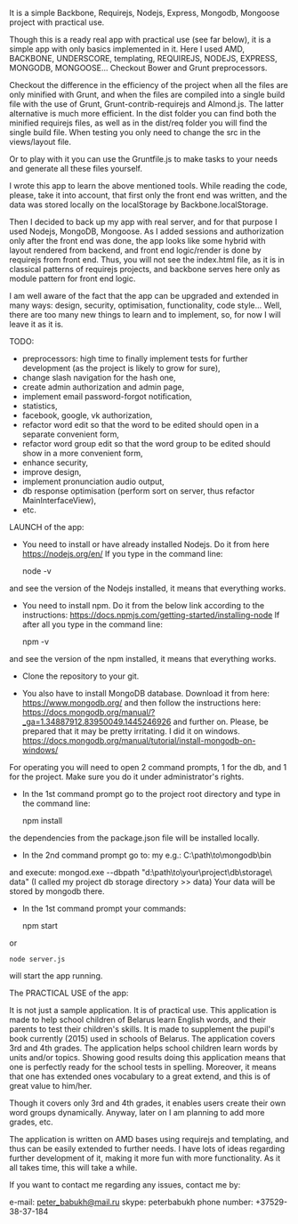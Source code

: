 It is a simple Backbone, Requirejs, Nodejs, Express, Mongodb, Mongoose project with practical use.

Though this is a ready real app with practical use (see far below), it is a simple app with only basics
implemented in it. Here I used AMD, BACKBONE, UNDERSCORE, templating, REQUIREJS, NODEJS, EXPRESS, MONGODB, MONGOOSE...
Checkout Bower and Grunt preprocessors.

Checkout the difference in the efficiency of the project when all the files are only minified with Grunt,
and when the files are compiled into a single build file with the use of Grunt, Grunt-contrib-requirejs
and Almond.js. The latter alternative is much more efficient. In the dist folder you can find
both the minified requirejs files, as well as in the dist/req folder you will find the single build
file. When testing you only need to change the src in the views/layout file.

Or to play with it you can use the Gruntfile.js to make tasks to your needs and generate all these files yourself.

I wrote this app to learn the above mentioned tools. While reading the code,
please, take it into account, that first only the front end was written, 
and the data was stored locally on the localStorage by Backbone.localStorage. 

Then I decided to back up my app with real server, and for that purpose I used 
Nodejs, MongoDB, Mongoose. As I added sessions and authorization only after the front end was done,
the app looks like some hybrid with layout rendered from backend, and front end logic/render
is done by requirejs from front end. Thus, you will not see the index.html file, as it is in classical
patterns of requirejs projects, and backbone serves here only as module pattern for front end logic.

I am well aware of the fact that the app can be upgraded and extended in many ways: design, security,
 optimisation, functionality, code style... Well, there are too many new things to learn and to implement,
so, for now I will leave it as it is.

TODO:
- preprocessors: high time to finally implement tests for further
development (as the project is likely to grow for sure),
- change slash navigation for the hash one,
- create admin authorization and admin page,
- implement email password-forgot notification,
- statistics,
- facebook, google, vk authorization,
- refactor word edit so that the word to be edited should open in a separate convenient form,
- refactor word group edit so that the word group to be edited should show in a more convenient form,
- enhance security,
- improve design,
- implement pronunciation audio output,
- db response optimisation (perform sort on server, thus refactor MainInterfaceView),
- etc.




LAUNCH of the app:

- You need to install or have already installed Nodejs. Do it from here https://nodejs.org/en/
If you type in the command line:

	node -v
	
and see the version of the Nodejs installed, it means that everything works.

- You need to install npm. Do it from the below link according to the instructions:
https://docs.npmjs.com/getting-started/installing-node
If after all you type in the command line:

	npm -v
	
and see the version of the npm installed, it means that everything works.

- Clone the repository to your git.

- You also have to install MongoDB database. Download it from here:
https://www.mongodb.org/
and then follow the instructions here:
https://docs.mongodb.org/manual/?_ga=1.34887912.83950049.1445246926
and further on. Please, be prepared that it may be pretty irritating.
I did it on windows.
https://docs.mongodb.org/manual/tutorial/install-mongodb-on-windows/

For operating you will need to open 2 command prompts, 1 for the db, and 1 for the project.
Make sure you do it under administrator's rights.

- In the 1st command prompt go to the project root directory
and type in the command line:

	npm install
	
the dependencies from the package.json file will be installed locally.

- In the 2nd command prompt go to:
my e.g.: C:\path\to\mongodb\bin

and execute:
mongod.exe --dbpath "d:\path\to\your\project\db\storage\ data"
(I called my project db storage directory >> data)
Your data will be stored by mongodb there.

- In the 1st command prompt your commands:

	npm start
	
or

	node server.js
	
will start the app running.




The PRACTICAL USE of the app:

It is not just a sample application. It is of practical use.
This application is made to help school children of Belarus learn English words, and
their parents to test their children's skills. It is made to supplement
the pupil's book currently (2015) used in schools of Belarus.
The application covers 3rd and 4th grades. The application helps school
children learn words by units and/or topics.
Showing good results doing this application means that one is perfectly
ready for the school tests in spelling.
Moreover, it means that one has extended ones vocabulary to a great extend,
and this is of great value to him/her.

Though it covers only 3rd and 4th grades, it enables users create their
own word groups dynamically. Anyway,
later on I am planning to add more grades, etc.

The application is written on AMD bases using requirejs and templating,
and thus can be easily extended to further needs.
I have lots of ideas regarding further development of it, making it more fun with more functionality.
As it all takes time, this will take a while.


If you want to contact me regarding any issues, contact me by:

e-mail: peter_babukh@mail.ru
skype: peterbabukh
phone number: +37529-38-37-184

